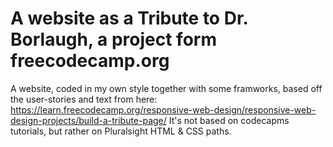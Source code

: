 # A website as a Tribute to Dr. Borlaugh, a project form freecodecamp.org
A website, coded in my own style together with some framworks, based off the user-stories and text from here: https://learn.freecodecamp.org/responsive-web-design/responsive-web-design-projects/build-a-tribute-page/
It's not based on codecapms tutorials, but rather on Pluralsight HTML & CSS paths.
